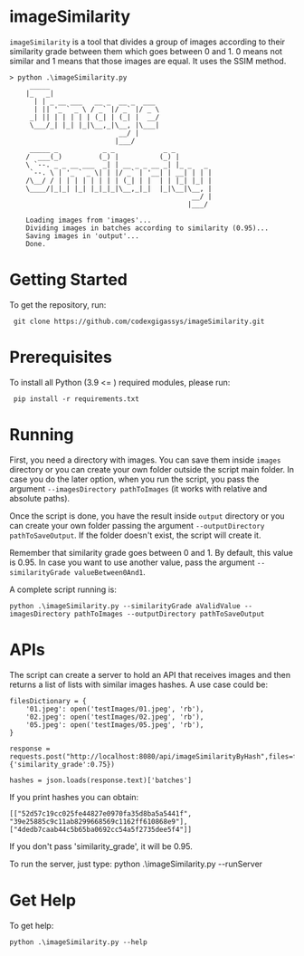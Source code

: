 # imageSimilarity
`imageSimilarity` is a tool that divides a group of images according to their similarity grade between them which goes between 0 and 1. 0 means not similar and 1 means that those images are equal. It uses the SSIM method.

    > python .\imageSimilarity.py
         _____
        |_   _|
          | | _ __ ___   __ _  __ _  ___
          | || '_ ` _ \ / _` |/ _` |/ _ \
         _| || | | | | | (_| | (_| |  __/
         \___/_| |_| |_|\__,_|\__, |\___|
                               __/ |
                              |___/
         _____ _           _ _            _ _
        /  ___(_)         (_) |          (_) |
        \ `--. _ _ __ ___  _| | __ _ _ __ _| |_ _   _
         `--. \ | '_ ` _ \| | |/ _` | '__| | __| | | |
        /\__/ / | | | | | | | | (_| | |  | | |_| |_| |
        \____/|_|_| |_| |_|_|_|\__,_|_|  |_|\__|\__, |
                                                 __/ |
                                                |___/
        
        Loading images from 'images'...
        Dividing images in batches according to similarity (0.95)...
        Saving images in 'output'...
        Done.
# Getting Started
To get the repository, run:

     git clone https://github.com/codexgigassys/imageSimilarity.git

# Prerequisites
To install all Python (3.9 <= ) required modules, please run:

     pip install -r requirements.txt
   
# Running
First, you need a directory with images. You can save them inside `images `directory or you can create your own folder outside the script main folder. In case you do the later option, when you run the script, you pass the argument `--imagesDirectory pathToImages` (it works with relative and absolute paths).

Once the script is done, you have the result inside `output` directory or you can create your own folder passing the argument `--outputDirectory pathToSaveOutput`. If the folder doesn't exist, the script will create it.

Remember that similarity grade goes between 0 and 1. By default, this value is 0.95. In case you want to use another value, pass the argument `--similarityGrade valueBetween0And1`.

A complete script running is:

    python .\imageSimilarity.py --similarityGrade aValidValue --imagesDirectory pathToImages --outputDirectory pathToSaveOutput 

# APIs
The script can create a server to hold an API that receives images and then returns a list of lists with similar images hashes. A use case could be:

    filesDictionary = {
    	'01.jpeg': open('testImages/01.jpeg', 'rb'),
    	'02.jpeg': open('testImages/02.jpeg', 'rb'),
    	'05.jpeg': open('testImages/05.jpeg', 'rb'),
    }
    
    response = requests.post("http://localhost:8080/api/imageSimilarityByHash",files=filesDictionary,params={'similarity_grade':0.75})
    
    hashes = json.loads(response.text)['batches']

If you print hashes you can obtain:

    [["52d57c19cc025fe44827e0970fa35d8ba5a5441f", "39e25885c9c11ab8299668569c1162ff610868e9"], ["4dedb7caab44c5b65ba0692cc54a5f2735dee5f4"]]

If you don't pass 'similarity_grade', it will be 0.95.

To run the server, just type:
    python .\imageSimilarity.py --runServer

# Get Help
To get help:

    python .\imageSimilarity.py --help